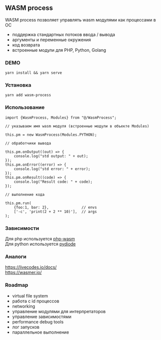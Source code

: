 ## WASM process

WASM process позволяет управлять wasm модулями как процессами в OC

- поддержка стандартных потоков ввода / вывода
- аргументы и переменные окружения
- код возврата
- встроенные модули для PHP, Python, Golang

### DEMO

    yarn install && yarn serve
    
### Установка

    yarn add wasm-process

### Использование

    import {WasmProcess, Modules} from "@/WasmProcess";

    // указываем имя wasm модуля (встроенные модули в объекте Modules)

    this.pm = new WasmProcess(Modules.PYTHON);

    // обработчики вывода

    this.pm.onOutput((out) => {
        console.log("std output: " + out);
    });
    this.pm.onError((error) => {
        console.log("std error: " + error);
    });
    this.pm.onResult((code) => {
        console.log("Result code: " + code);
    });

    // выполнение кода

    this.pm.run(
        {foo:1, bar: 2},               // envs
        ['-c', 'print(2 + 2 ** 10)'],  // args
    );

### Зависимости

Для php используется [php-wasm](https://php-wasm.seanmorr.is/)  
Для python используется [pydiode](https://pyodide.org/en/stable/)  

### Аналоги

https://livecodes.io/docs/  
https://wasmer.io/  

### Roadmap

- virtual file system
- работа с id процессов
- networking
- управление модулями для интерпретаторов
- управление зависимостями
- performance debug tools
- лог запусков
- параллельное выполнение

